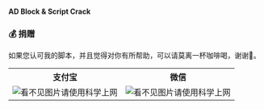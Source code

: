 #### AD Block & Script Crack

### 💰 捐赠
如果您认可我的脚本，并且觉得对你有所帮助，可以请莫离一杯咖啡喝，谢谢🌹。

<table width="100%">
    <tr>
        <th>支付宝</th>
        <th>微信</th>
    </tr>
    <tr>
        <td><img alt="看不见图片请使用科学上网" src="https://raw.githubusercontent.com/WSL33099/QuantumultX/main/Icon/Other/ALIPAY.JPG"></td>
        <td><img alt="看不见图片请使用科学上网" src="https://raw.githubusercontent.com/WSL33099/QuantumultX/main/Icon/Other/WECHAT.JPG"></td>
    </tr>
</table>
